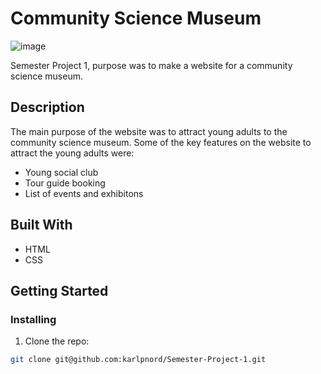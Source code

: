 # Community Science Museum

![image](https://i.postimg.cc/MKXhmRjx/sciencemuseum.jpg)

Semester Project 1, purpose was to make a website for a community science museum.

## Description

The main purpose of the website was to attract young adults to the community science museum.
Some of the key features on the website to attract the young adults were:

- Young social club
- Tour guide booking
- List of events and exhibitons

## Built With

- HTML
- CSS

## Getting Started

### Installing

1. Clone the repo:

```bash
git clone git@github.com:karlpnord/Semester-Project-1.git
```
